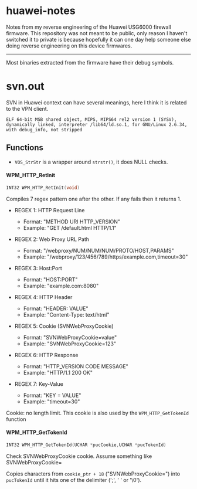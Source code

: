 # huawei-notes
Notes from my reverse engineering of the Huawei USG6000 firewall firmware. This repository was not meant to be public, only reason I haven't switched it to private is because hopefully it can one day help someone else doing reverse engineering on this device firmwares.

---

Most binaries extracted from the firmware have their debug symbols.

# svn.out

SVN in Huawei context can have several meanings, here I think it is related to the VPN client. 

```
ELF 64-bit MSB shared object, MIPS, MIPS64 rel2 version 1 (SYSV), dynamically linked, interpreter /lib64/ld.so.1, for GNU/Linux 2.6.34, with debug_info, not stripped
```

## Functions

- `VOS_StrStr` is a wrapper around `strstr()`, it does NULL checks.

#### WPM_HTTP_RetInit
```c
INT32 WPM_HTTP_RetInit(void)
```

Compiles 7 regex pattern one after the other. If any fails then it returns 1.
   
- REGEX 1: HTTP Request Line
   - Format: "METHOD URI HTTP_VERSION"
   - Example: "GET /default.html HTTP/1.1"

- REGEX 2: Web Proxy URL Path
   - Format: "/webproxy/NUM/NUM/NUM/PROTO/HOST,PARAMS"
   - Example: "/webproxy/123/456/789/https/example.com,timeout=30"

- REGEX 3: Host:Port
   - Format: "HOST:PORT"
   - Example: "example.com:8080"

- REGEX 4: HTTP Header
   - Format: "HEADER: VALUE"
   - Example: "Content-Type: text/html"

- REGEX 5: Cookie (SVNWebProxyCookie)
   - Format: "SVNWebProxyCookie=value"
   - Example: "SVNWebProxyCookie=123"

- REGEX 6: HTTP Response
   - Format: "HTTP_VERSION CODE MESSAGE"
   - Example: "HTTP/1.1 200 OK"

- REGEX 7: Key-Value
   - Format: "KEY = VALUE"
   - Example: "timeout=30"

Cookie: no length limit. This cookie is also used by the `WPM_HTTP_GetTokenId` function

#### WPM_HTTP_GetTokenId
```c
INT32 WPM_HTTP_GetTokenId(UCHAR *pucCookie,UCHAR *pucTokenId)
```

Check SVNWebProxyCookie cookie.
Assume something like SVNWebProxyCookie=<token>

Copies characters from `cookie_ptr + 18` ("SVNWebProxyCookie=") into `pucTokenId` until it hits one of the delimiter (';', ' ' or '\0').
